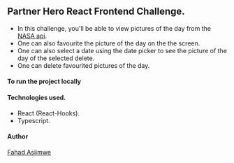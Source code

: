 ## Partner Hero React Frontend Challenge.
- In this challenge, you'll be able to view pictures of the day from the [NASA api](https://api.nasa.gov/).
- One can also favourite the picture of the day on the the screen.
- One can also select a date using the date picker to see the picture of the day of the selected delete.
- One can delete favourited pictures of the day.

#### To run the project locally

#### Technologies used.
- React (React-Hooks).
- Typescript.

#### Author
[Fahad Asiimwe](https://github.com/fahdjamy)
